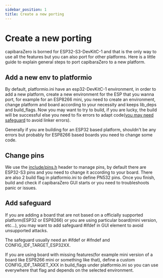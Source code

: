```yaml
---
sidebar_position: 1
title: Create a new porting
---
```


# Create a new porting

capibaraZero is borned for ESP32-S3-DevKitC-1 and that is the only way to use all the features but you can also port for other platforms. Here is a little guide to explain general steps to port capibaraZero to a new platform.

## Add a new env to platformio

By default, platformio.ini have an esp32-DevKitC-1 environment, in order to add a new platform, create a new environment for the ESP that you wanna port, for example for an ESP8266 mini, you need to create an environment, change platform and board according to your necessity and keeps lib_deps and build_flags. Now you may want to try to build, if you are lucky, the build will be successful else you need to fix errors to adapt code([you may need safeguard](#add-safeguard) to avoid linker errors).

Generally if you are building for an ESP32 based platform, shouldn't be any errors but probably for ESP8266 based boards you need to change some code.

## Change pins

We use the [include/pins.h](https://github.com/CapibaraZero/fw/blob/main/include/pins.h) header to manage pins, by default there are ESP32-S3 pins and you need to change it according to your board.
There are also 2 build flag in platformio.ini to define PN532 pins.
Once you finish, build and check if capibaraZero GUI starts or you need to troubleshoots panic or issues.

## Add safeguard

If you are adding a board that are not based on a officially supported platform(ESP32 or ESP8266) or you are using particular board(mini version, etc...), you may want to add safeguard #ifdef in GUI element to avoid unsupported attacks.

<!-- [Here](https://github.com/CapibaraZero/fw/blob/main/lib/UI/gui.hpp#L45) and [here](https://github.com/CapibaraZero/fw/blob/main/lib/UI/gui.cpp#L43) you can find an example with ESP32-S2 and S3: ESP32-S2 doesn't supports BLE and only ESP32-S2/S3 supports BadUSB attacks. -->

The safeguard usually need an #ifdef or #ifndef and CONFIG_IDF_TARGET_ESP32XX.

If you are using board with missing features(for example mini version of a board like ESP8266 mini or something like that), define a custom CONFIG_IDF_TARGET_XXX in build_flags under platformio.ini so you can use everywhere that flag and depends on the selected environment. 
